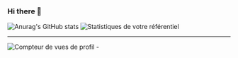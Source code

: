 ### Hi there 👋

![Anurag's GitHub stats](https://github-readme-stats.vercel.app/api?username=Zyrass&hide=contribs,prs,issues,stars) 
![Statistiques de votre référentiel](https://github-readme-stats.vercel.app/api/top-langs/?username=Zyrass&theme=blue-green)


---

![Compteur de vues de profil](https://komarev.com/ghpvc/?username=Zyrass) - 



<!--
**Zyrass/zyrass** is a ✨ _special_ ✨ repository because its `README.md` (this file) appears on your GitHub profile.

Here are some ideas to get you started:

- 🔭 I’m currently working on ...
- 🌱 I’m currently learning ...
- 👯 I’m looking to collaborate on ...
- 🤔 I’m looking for help with ...
- 💬 Ask me about ...
- 📫 How to reach me: ...
- 😄 Pronouns: ...
- ⚡ Fun fact: ...

 ## 2. Générateur de blagues aléatoires
 ![Carte de blagues](https://readme-jokes.vercel.app/api)

 ## 3. Badge des contributeurs
 ![Statistiques de votre référentiel](https://contrib.rocks/image?repo=Tanu-N-Prabhu/Python)

## 4. Repository View Counter - HITS
 ![Hits](https://hitcounter.pythonanywhere.com/count/tag.svg?url=github.com/Zyrass/Bash-L_Store)
--> 
 
